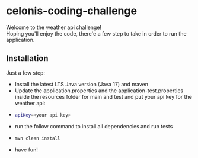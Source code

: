 # celonis-coding-challenge


Welcome to the weather api challenge! <br>
Hoping you'll enjoy the code, there'e a few step to take in order to run the application.


## Installation <br>

Just a few step:

- Install the latest LTS Java version (Java 17) and maven
- Update the application.properties and the application-test.properties inside the resources folder for main and test and put your api key for the weather api: 
- ```bash 
  apiKey=<your api key>
  ```
- run the follow command to install all dependencies and run tests
- ```bash
  mvn clean install
  ```
- have fun!